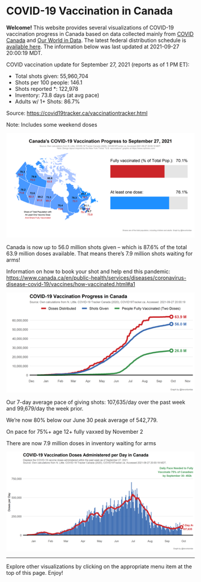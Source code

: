 COVID-19 Vaccination in Canada
==============================

**Welcome!** This website provides several visualizations of COVID-19
vaccination progress in Canada based on data collected mainly from
[COVID Canada](https://covid19tracker.ca/vaccinationtracker.html) and
[Our World in Data](https://ourworldindata.org/covid-vaccinations). The
latest federal distribution schedule is [available
here](https://www.canada.ca/en/public-health/services/diseases/2019-novel-coronavirus-infection/prevention-risks/covid-19-vaccine-treatment/vaccine-rollout.html).
The information below was last updated at 2021-09-27 20:00:19 MDT.

COVID vaccination update for September 27, 2021 (reports as of 1 PM ET):

-   Total shots given: 55,960,704
-   Shots per 100 people: 146.1
-   Shots reported \*: 122,978
-   Inventory: 73.8 days (at avg pace)
-   Adults w/ 1+ Shots: 86.7%

Source:
<a href="https://covid19tracker.ca/vaccinationtracker.html" class="uri">https://covid19tracker.ca/vaccinationtracker.html</a>

Note: Includes some weekend doses

![](Plots/plot_main.png)

Canada is now up to 56.0 million shots given – which is 87.6% of the
total 63.9 million doses available. That means there’s 7.9 million shots
waiting for arms!

Information on how to book your shot and help end this pandemic:
<a href="https://www.canada.ca/en/public-health/services/diseases/coronavirus-disease-covid-19/vaccines/how-vaccinated.html#a1" class="uri">https://www.canada.ca/en/public-health/services/diseases/coronavirus-disease-covid-19/vaccines/how-vaccinated.html#a1</a>

![](Plots/plot_total.png)

Our 7-day average pace of giving shots: 107,635/day over the past week
and 99,679/day the week prior.

We’re now 80% below our June 30 peak average of 542,779.

On pace for 75%+ age 12+ fully vaxxed by November 2

There are now 7.9 million doses in inventory waiting for arms

![](Plots/pace_national.png)

------------------------------------------------------------------------

Explore other visualizations by clicking on the appropriate menu item at
the top of this page. Enjoy!
